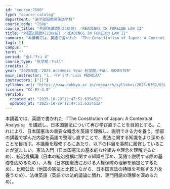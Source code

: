 ```yaml
---
id: "course:7500"
type: "course-catalog"
department: "法学部国際関係法学科"
course_code: "7500"
course_title: "外国法講読Ⅱ(23以前) ／READINGS IN FOREIGN LAW II"
title: "外国法講読Ⅱ(23以前) ／READINGS IN FOREIGN LAW II"
summary: "本講義では、英語で書かれた 『The Constitution of Japan: A Contextual Analysis』 を講読し、日本国憲法について再び学び直すことを目的とする。これにより、日本国憲法の重要な概念を英語で理解し、説…"
tags: []
campus: ""
term: ""
period: "金4／Fri 4"
course_type: "秋学期／Fall"
credits: 2
year: "2025年度／2025 Academic Year 秋学期／FALL SEMESTER"
main_instructor: "Ｌ．ペドリサ／Luis PEDRIZA"
instructors: ["[]"]
syllabus_url: "https://www.dokkyo.ac.jp/research/syllabus/2025/0302/0302_07500_ja_JP.html"
license: "CC-BY-4.0"
version:
  created_at: "2025-10-29T12:47:51.635451Z"
  updated_at: "2025-10-29T12:47:51.635451Z"
---
```

本講義では、英語で書かれた 『The Constitution of Japan: A Contextual Analysis』 を講読し、日本国憲法について再び学び直すことを目的とする。これにより、日本国憲法の重要な概念を英語で理解し、説明できる力を養う。学部の講義で学んだ内容を英語で整理し直すことで、憲法に関する知識をより深めることを目指す。本講義を履修するにあたり、以下の科目を事前に履修していることが望ましい。憲法入門（日本国憲法の基本的な枠組みや理念を理解するため）、統治機構論（日本の統治機構に関する知識を深め、英語で説明する際の基礎を固めるため）、人権（日本国憲法における人権保障の理解を前提とするため）、比較公法（他国の憲法と比較しながら、日本国憲法の特徴を考察する力を養うため）、法律英語（英語での法的議論に慣れ、専門用語の理解を深めるため）。
